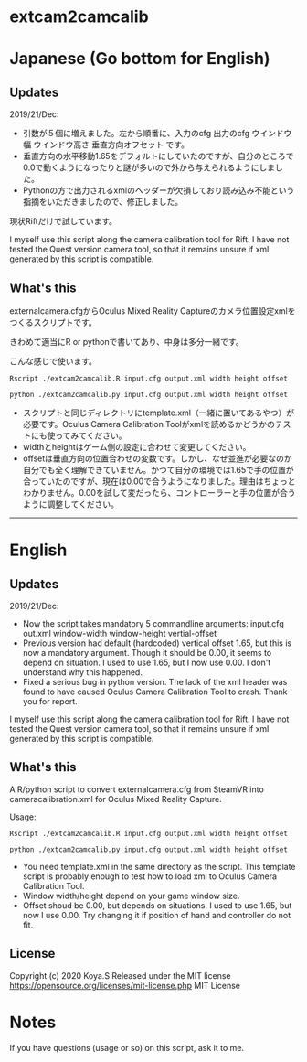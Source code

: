 # extcam2camcalib
# Japanese (Go bottom for English)
## Updates
2019/21/Dec:
* 引数が５個に増えました。左から順番に、入力のcfg 出力のcfg ウインドウ幅 ウインドウ高さ 垂直方向オフセット です。
* 垂直方向の水平移動1.65をデフォルトにしていたのですが、自分のところで0.0で動くようになったりと謎が多いので外から与えられるようにしました。
* Pythonの方で出力されるxmlのヘッダーが欠損しており読み込み不能という指摘をいただきましたので、修正しました。

現状Riftだけで試しています。

I myself use this script along the camera calibration tool for Rift. I have not tested the Quest version camera tool, so that it remains unsure if xml generated by this script is compatible.

## What's this 

externalcamera.cfgからOculus Mixed Reality Captureのカメラ位置設定xmlをつくるスクリプトです。

きわめて適当にR or pythonで書いてあり、中身は多分一緒です。

こんな感じで使います。

```Rscript ./extcam2camcalib.R input.cfg output.xml width height offset```

```python ./extcam2camcalib.py input.cfg output.xml width height offset```

* スクリプトと同じディレクトリにtemplate.xml（一緒に置いてあるやつ）が必要です。Oculus Camera Calibration Toolがxmlを読めるかどうかのテストにも使ってみてください。
* widthとheightはゲーム側の設定に合わせて変更してください。
* offsetは垂直方向の位置合わせの変数です。しかし、なぜ並進が必要なのか自分でも全く理解できていません。かつて自分の環境では1.65で手の位置が合っていたのですが、現在は0.00で合うようになりました。理由はちょっとわかりません。0.00を試して変だったら、コントローラーと手の位置が合うように調整してください。

-------------------------------------------------
# English

## Updates

2019/21/Dec:
* Now the script takes mandatory 5 commandline arguments: input.cfg out.xml window-width window-height vertial-offset
* Previous version had default (hardcoded) vertical offset 1.65, but this is now a mandatory argument. Though it should be 0.00, it seems to depend on situation. I used to use 1.65, but I now use 0.00. I don't understand why this happened.
* Fixed a serious bug in python version. The lack of the xml header was found to have caused Oculus Camera Calibration Tool to crash. Thank you for report.

I myself use this script along the camera calibration tool for Rift. I have not tested the Quest version camera tool, so that it remains unsure if xml generated by this script is compatible.

## What's this 
A R/python script to convert externalcamera.cfg from SteamVR into cameracalibration.xml for Oculus Mixed Reality Capture.

Usage:

```Rscript ./extcam2camcalib.R input.cfg output.xml width height offset```

```python ./extcam2camcalib.py input.cfg output.xml width height offset```

* You need template.xml in the same directory as the script. This template script is probably enough to test how to load xml to Oculus Camera Calibration Tool.
* Window width/height depend on your game window size. 
* Offset shoud be 0.00, but depends on situations. I used to use 1.65, but now I use 0.00. Try changing it if position of hand and controller do not fit.


## License
Copyright (c) 2020 Koya.S
Released under the MIT license
https://opensource.org/licenses/mit-license.php
MIT License

# Notes
If you have questions (usage or so) on this script, ask it to me.
